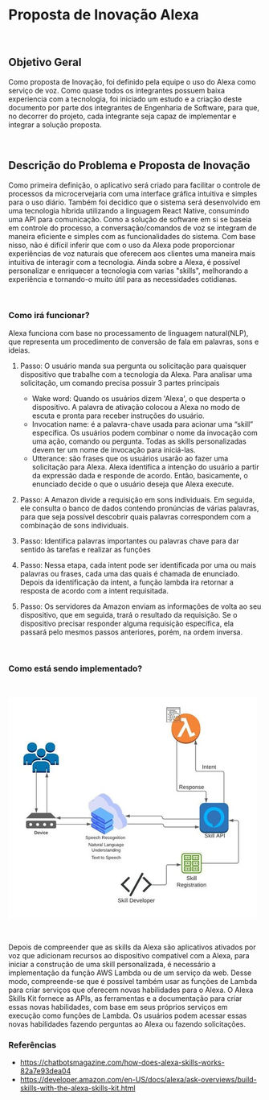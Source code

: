 # **Proposta de Inovação Alexa**  #
&nbsp;

## Objetivo Geral ##
Como proposta de Inovação, foi definido pela equipe o uso do Alexa como serviço de voz. Como quase todos os integrantes
possuem baixa experiencia com a tecnologia, foi iniciado um estudo e a criação deste documento por parte dos integrantes
de Engenharia de Software, para que, no decorrer do projeto, cada integrante seja capaz de implementar e integrar a solução proposta.

&nbsp;

## Descrição do Problema e Proposta de Inovação ##

Como primeira definição, o aplicativo será criado para facilitar o controle de processos da microcervejaria com
uma interface gráfica intuitiva e simples para o uso diário. Também foi decidico que o sistema será desenvolvido
em uma tecnologia híbrida utilizando a linguagem React Native, consumindo uma API para comunicação. Como a solução
de software em si se baseia em controle do processo, a conversação/comandos de voz se integram de maneira eficiente
e simples com as funcionalidades do sistema. Com base nisso, não é difícil inferir que com o uso da Alexa pode proporcionar
experiências de voz naturais que oferecem aos clientes uma maneira mais intuitiva de interagir com a tecnologia. Ainda
sobre a Alexa, é possível personalizar e enriquecer a tecnologia com varias "skills", melhorando a experiência e tornando-o
muito útil para as necessidades cotidianas.

&nbsp;

 ### **Como irá funcionar?** ###

Alexa funciona com base no processamento de linguagem natural(NLP), que representa um procedimento de conversão de
fala em palavras, sons e ideias.

1. Passo: O usuário manda sua pergunta ou solicitação para quaisquer dispositivo que trabalhe com a tecnologia da Alexa.
Para analisar uma solicitação, um comando precisa possuir 3 partes principais

    * Wake word: Quando os usuários dizem 'Alexa', o que desperta o dispositivo. A palavra de ativação colocou a Alexa no modo de escuta e pronta para receber instruções do usuário.
    * Invocation name: é a palavra-chave usada para acionar uma “skill” específica. Os usuários podem combinar o nome da invocação com uma ação, comando ou pergunta. Todas as skills personalizadas devem ter um nome de invocação para iniciá-las.
    * Utterance: são frases que os usuários usarão ao fazer uma solicitação para Alexa. Alexa identifica a intenção do usuário a partir da expressão dada e responde de acordo. Então, basicamente, o enunciado decide o que o usuário deseja que Alexa execute.

2. Passo: A Amazon divide a requisição em sons individuais. Em seguida, ele consulta o banco de dados contendo
pronúncias de várias palavras, para que seja possível descobrir quais palavras correspondem com a combinação de
sons individuais.

3. Passo: Identifica palavras importantes ou palavras chave para dar sentido às tarefas e realizar as funções

4. Passo: Nessa etapa, cada intent pode ser identificada por uma ou mais palavras ou frases, cada uma das quais é chamada de enunciado. Depois da identificação da intent, a função lambda ira retornar a resposta de acordo com a intent requisitada.

5. Passo: Os servidores da Amazon enviam as informações de volta ao seu dispositivo, que em seguida,
trará o resultado da requisição. Se o dispositivo precisar responder alguma requisição específica, ela passará
pelo mesmos passos anteriores, porém, na ordem inversa.



&nbsp;

### **Como está sendo implementado?** ###

&nbsp;

![](../images/arquitetura_alexa.jpeg)

&nbsp;

Depois de compreender que as skills da Alexa são aplicativos ativados por voz que adicionam recursos ao dispositivo compatível com a Alexa, para iniciar a construção de uma skill personalizada, é necessário a implementação da função AWS Lambda ou de um serviço da web. Desse modo, compreende-se que é possível também usar as funções de Lambda para criar serviços que oferecem novas habilidades para o Alexa. O Alexa Skills Kit fornece as APIs, as ferramentas e a documentação para criar essas novas habilidades, com base em seus próprios serviços em execução como funções de Lambda. Os usuários podem acessar essas novas habilidades fazendo perguntas ao Alexa ou fazendo solicitações.



### Referências ###

* https://chatbotsmagazine.com/how-does-alexa-skills-works-82a7e93dea04
* https://developer.amazon.com/en-US/docs/alexa/ask-overviews/build-skills-with-the-alexa-skills-kit.html
